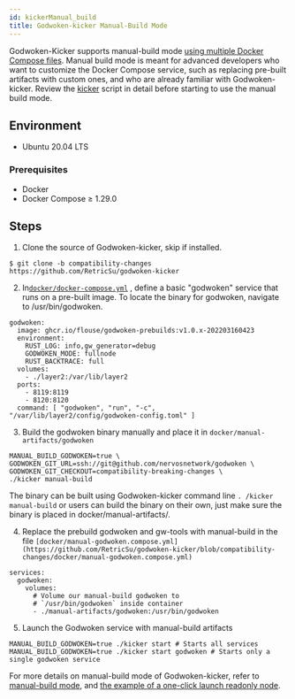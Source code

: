 ```yaml
---
id: kickerManual_build
title: Godwoken-kicker Manual-Build Mode
---
```


Godwoken-Kicker supports manual-build mode [using multiple Docker Compose files](https://runnable.com/docker/advanced-docker-compose-configuration). Manual build mode is meant for advanced developers who want to customize the Docker Compose service, such as replacing pre-built artifacts with custom ones, and who are already familiar with Godwoken-kicker. Review the [kicker](https://github.com/RetricSu/godwoken-kicker/blob/compatibility-changes/kicker) script in detail before starting to use the manual build mode.

## Environment

- Ubuntu 20.04 LTS

### Prerequisites

- Docker
- Docker Compose ≥ 1.29.0

## Steps

1. Clone the source of Godwoken-kicker, skip if installed.

```
$ git clone -b compatibility-changes https://github.com/RetricSu/godwoken-kicker
```

2. In[`docker/docker-compose.yml`](https://github.com/RetricSu/godwoken-kicker/blob/compatibility-changes/docker/docker-compose.yml) , define a basic "godwoken" service that runs on a pre-built image. To locate the binary for godwoken, navigate to /usr/bin/godwoken.

```
godwoken:
  image: ghcr.io/flouse/godwoken-prebuilds:v1.0.x-202203160423
  environment:
    RUST_LOG: info,gw_generator=debug
    GODWOKEN_MODE: fullnode
    RUST_BACKTRACE: full
  volumes:
    - ./layer2:/var/lib/layer2
  ports:
    - 8119:8119
    - 8120:8120
  command: [ "godwoken", "run", "-c", "/var/lib/layer2/config/godwoken-config.toml" ]
```

3. Build the godwoken binary manually and place it in `docker/manual-artifacts/godwoken`

```
MANUAL_BUILD_GODWOKEN=true \
GODWOKEN_GIT_URL=ssh://git@github.com/nervosnetwork/godwoken \
GODWOKEN_GIT_CHECKOUT=compatibility-breaking-changes \
./kicker manual-build
```

The binary can be built using Godwoken-kicker command line `. /kicker manual-build` or users can build the binary on their own, just make sure the binary is placed in docker/manual-artifacts/.

4. Replace the prebuild godwoken and gw-tools with manual-build in the file `[docker/manual-godwoken.compose.yml](https://github.com/RetricSu/godwoken-kicker/blob/compatibility-changes/docker/manual-godwoken.compose.yml)`

```
services:
  godwoken:
    volumes:
      # Volume our manual-build godwoken to
      # `/usr/bin/godwoken` inside container
      - ./manual-artifacts/godwoken:/usr/bin/godwoken
```

5. Launch the Godwoken service with manual-build artifacts

```
MANUAL_BUILD_GODWOKEN=true ./kicker start # Starts all services
MANUAL_BUILD_GODWOKEN=true ./kicker start godwoken # Starts only a single godwoken service
```

For more details on manual-build mode of Godwoken-kicker, refer to [manual-build mode](https://github.com/RetricSu/godwoken-kicker/blob/compatibility-changes/docs/manual-build.md), and [the example of a one-click launch readonly node](https://github.com/nervosnetwork/godwoken-info/tree/info/testnet_v1).
